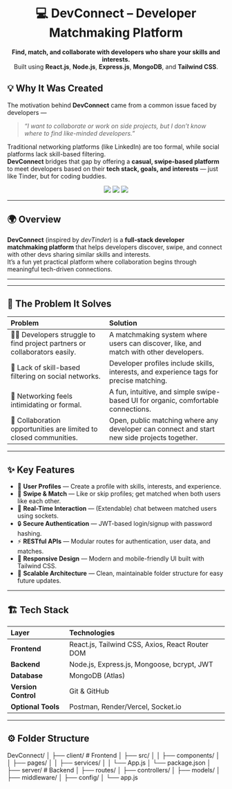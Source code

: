 <h1 align="center">💻 DevConnect – Developer Matchmaking Platform</h1>

<p align="center">
  <b>Find, match, and collaborate with developers who share your skills and interests.</b><br/>
  Built using <b>React.js</b>, <b>Node.js</b>, <b>Express.js</b>, <b>MongoDB</b>, and <b>Tailwind CSS</b>.
</p>

## 💡 Why It Was Created

The motivation behind **DevConnect** came from a common issue faced by developers —  
> *“I want to collaborate or work on side projects, but I don’t know where to find like-minded developers.”*

Traditional networking platforms (like LinkedIn) are too formal, while social platforms lack skill-based filtering.  
**DevConnect** bridges that gap by offering a **casual, swipe-based platform** to meet developers based on their **tech stack, goals, and interests** — just like Tinder, but for coding buddies.


<p align="center">
  <a href="https://github.com/akshaymarch7/devTinder"><img src="https://img.shields.io/github/stars/akshaymarch7/devTinder?color=yellow&style=for-the-badge"></a>
  <a href="https://github.com/akshaymarch7/devTinder"><img src="https://img.shields.io/github/forks/akshaymarch7/devTinder?color=orange&style=for-the-badge"></a>
  <a href="https://github.com/akshaymarch7/devTinder"><img src="https://img.shields.io/github/license/akshaymarch7/devTinder?color=blue&style=for-the-badge"></a>
</p>

---

## 🌍 Overview

**DevConnect** (inspired by *devTinder*) is a **full-stack developer matchmaking platform** that helps developers discover, swipe, and connect with other devs sharing similar skills and interests.  
It’s a fun yet practical platform where collaboration begins through meaningful tech-driven connections.

---

---

## 🧩 The Problem It Solves

| Problem | Solution |
|:--------|:----------|
| 🧑‍💻 Developers struggle to find project partners or collaborators easily. | A matchmaking system where users can discover, like, and match with other developers. |
| 🧠 Lack of skill-based filtering on social networks. | Developer profiles include skills, interests, and experience tags for precise matching. |
| 💬 Networking feels intimidating or formal. | A fun, intuitive, and simple swipe-based UI for organic, comfortable connections. |
| 🚀 Collaboration opportunities are limited to closed communities. | Open, public matching where any developer can connect and start new side projects together. |

---

## ✨ Key Features

- 👤 **User Profiles** — Create a profile with skills, interests, and experience.
- 🔄 **Swipe & Match** — Like or skip profiles; get matched when both users like each other.
- 💬 **Real-Time Interaction** — (Extendable) chat between matched users using sockets.
- 🔒 **Secure Authentication** — JWT-based login/signup with password hashing.
- ⚡ **RESTful APIs** — Modular routes for authentication, user data, and matches.
- 🎨 **Responsive Design** — Modern and mobile-friendly UI built with Tailwind CSS.
- 🧠 **Scalable Architecture** — Clean, maintainable folder structure for easy future updates.

---

## 🏗️ Tech Stack

| Layer | Technologies |
|:------|:--------------|
| **Frontend** | React.js, Tailwind CSS, Axios, React Router DOM |
| **Backend** | Node.js, Express.js, Mongoose, bcrypt, JWT |
| **Database** | MongoDB (Atlas) |
| **Version Control** | Git & GitHub |
| **Optional Tools** | Postman, Render/Vercel, Socket.io |

---

## ⚙️ Folder Structure
DevConnect/
│
├── client/ # Frontend
│ ├── src/
│ │ ├── components/
│ │ ├── pages/
│ │ ├── services/
│ │ └── App.js
│ └── package.json
│
├── server/ # Backend
│ ├── routes/
│ ├── controllers/
│ ├── models/
│ ├── middleware/
│ ├── config/
│ └── app.js
